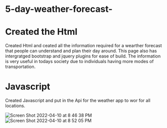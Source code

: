 # 5-day-weather-forecast-

# Created the Html 
Created Html and ceated all the information required for a wearther forecast that people can understand and plan their day around. 
This page also has intergratged bootstrap and jquery plugins for ease of build. 
The information is very useful in todays society due to individuals having more modes of transportation. 

# Javascript

Created Javascript and put in the Api for the weather app to wor for all locations.


![Screen Shot 2022-04-10 at 8 46 38 PM](https://user-images.githubusercontent.com/97471253/162647975-a4f07446-9674-4c1c-8efc-213a703f1fb8.png)
![Screen Shot 2022-04-10 at 8 52 05 PM](https://user-images.githubusercontent.com/97471253/162648233-995083c1-7a7c-45d9-8da5-10a668472a8c.png)
